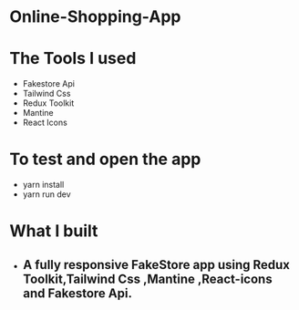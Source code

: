 # Online-Shopping-App

# The Tools I used

- Fakestore Api
- Tailwind Css
- Redux Toolkit
- Mantine
- React Icons

# To test and open the app

- yarn install
- yarn run dev

# What I built

- ## A fully responsive FakeStore app using Redux Toolkit,Tailwind Css ,Mantine ,React-icons and Fakestore Api.
